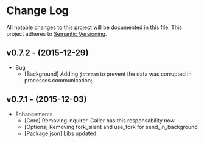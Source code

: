 # Change Log

All notable changes to this project will be documented in this file.
This project adheres to [Semantic Versioning](http://semver.org/).

## v0.7.2 - (2015-12-29)

* Bug
  * [Background] Adding `jstream` to prevent the data was corrupted in processes communication;

## v0.7.1 - (2015-12-03)

* Enhancements
  * [Core] Removing inquirer. Caller has this responsability now
  * [Options] Removing fork_silent and use_fork for send_in_background
  * [Package.json] Libs updated
